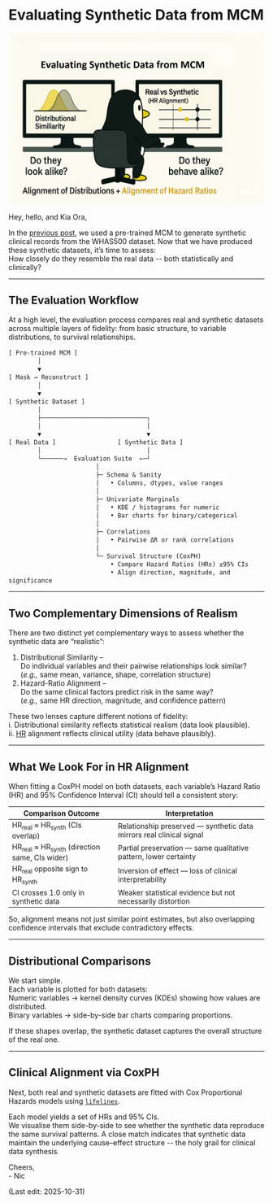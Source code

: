 # Evaluating Synthetic Data from MCM

<img src="Supporting_Images/WFig17_MCM_EvaluationOverview.png" width="600"/>

Hey, hello, and Kia Ora,

In the [previous post](https://github.com/NicKuo-ResearchStuff/Masked_Clinical_Modelling/tree/main/Blogs/Blogs_Z_Implementation/Implementation08), we used a pre-trained MCM to generate synthetic clinical records from the WHAS500 dataset. Now that we have produced these synthetic datasets, it’s time to assess:</br>
How closely do they resemble the real data -- both statistically and clinically?

---

## The Evaluation Workflow

At a high level, the evaluation process compares real and synthetic datasets across multiple layers of fidelity:
from basic structure, to variable distributions, to survival relationships.

```
[ Pre-trained MCM ]
        │
        ▼
[ Mask → Reconstruct ]
        │
        ▼
[ Synthetic Dataset ]
        │
        ├─────────────────────────────┐
        │                             │
        ▼                             ▼
[ Real Data ]                 [ Synthetic Data ]
        │                             │
        └──────→  Evaluation Suite  ←─┘
                        │
                        ├─ Schema & Sanity
                        │   • Columns, dtypes, value ranges
                        │
                        ├─ Univariate Marginals
                        │   • KDE / histograms for numeric
                        │   • Bar charts for binary/categorical
                        │
                        ├─ Correlations
                        │   • Pairwise ΔR or rank correlations
                        │
                        └─ Survival Structure (CoxPH)
                            • Compare Hazard Ratios (HRs) ±95% CIs
                            • Align direction, magnitude, and significance
```

---

## Two Complementary Dimensions of Realism

There are two distinct yet complementary ways to assess whether the synthetic data are “realistic”:</br>
1. Distributional Similarity –</br>
   Do individual variables and their pairwise relationships look similar?</br>
   (*e.g.,* same mean, variance, shape, correlation structure)</br>
2. Hazard-Ratio Alignment –</br>
   Do the same clinical factors predict risk in the same way?</br>
   (*e.g.,* same HR direction, magnitude, and confidence pattern)

These two lenses capture different notions of fidelity:</br>
i. Distributional similarity reflects statistical realism (data look plausible).</br>
ii. [HR](https://github.com/NicKuo-ResearchStuff/Masked_Clinical_Modelling/tree/main/Blogs/Blogs_Z_Implementation/Implementation04) alignment reflects clinical utility (data behave plausibly).

---

## What We Look For in HR Alignment

When fitting a CoxPH model on both datasets, each variable’s Hazard Ratio (HR) and 95% Confidence Interval (CI) should tell a consistent story:

| Comparison Outcome                                                 | Interpretation                                                       |
| ------------------------------------------------------------------ | -------------------------------------------------------------------- |
| HR<sub>real</sub> ≈ HR<sub>synth</sub> (CIs overlap)               | Relationship preserved — synthetic data mirrors real clinical signal |
| HR<sub>real</sub> ≈ HR<sub>synth</sub> (direction same, CIs wider) | Partial preservation — same qualitative pattern, lower certainty     |
| HR<sub>real</sub> opposite sign to HR<sub>synth</sub>              | Inversion of effect — loss of clinical interpretability              |
| CI crosses 1.0 only in synthetic data                              | Weaker statistical evidence but not necessarily distortion           |

So, alignment means not just similar point estimates, but also overlapping confidence intervals that exclude contradictory effects.

---

## Distributional Comparisons

We start simple.</br>
Each variable is plotted for both datasets:</br>
Numeric variables → kernel density curves (KDEs) showing how values are distributed.</br>
Binary variables → side-by-side bar charts comparing proportions.</br>

If these shapes overlap, the synthetic dataset captures the overall structure of the real one.

---

## Clinical Alignment via CoxPH

Next, both real and synthetic datasets are fitted with Cox Proportional Hazards models using [`lifelines`](https://github.com/NicKuo-ResearchStuff/Masked_Clinical_Modelling/tree/main/Blogs/Blogs_Z_Implementation/Implementation03).

Each model yields a set of HRs and 95% CIs.</br>
We visualise them side-by-side to see whether the synthetic data reproduce the same survival patterns. A close match indicates that synthetic data maintain the underlying cause–effect structure -- the holy grail for clinical data synthesis.


Cheers,</br>
\- Nic

(Last edit: 2025-10-31)
